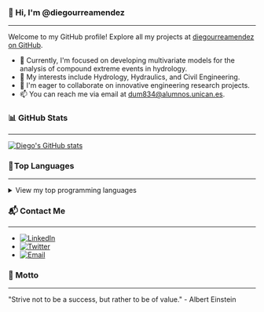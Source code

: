 ### 👋 Hi, I'm @diegourreamendez
***

Welcome to my GitHub profile! Explore all my projects at [diegourreamendez on GitHub](https://github.com/diegourreamendez).

- 🔭 Currently, I'm focused on developing multivariate models for the analysis of compound extreme events in hydrology.
- 👀 My interests include Hydrology, Hydraulics, and Civil Engineering.
- 💞️ I'm eager to collaborate on innovative engineering research projects.
- 📫 You can reach me via email at dum834@alumnos.unican.es.

### 📊 GitHub Stats
***
[![Diego's GitHub stats](https://github-readme-stats.vercel.app/api?username=diegourreamendez&show_icons=true&theme=tokyonight)](https://github.com/diegourreamendez)

### 🚀 Top Languages
***
<details>
<summary>View my top programming languages</summary>

| Rank | Languages |
|-----:|-----------|
|     1| Python    |
|     2| Julia     |
|     3| R         |

</details>

### 📬 Contact Me
***
- [![LinkedIn](https://img.shields.io/badge/LinkedIn-Connect-blue)](https://www.linkedin.com/in/diegourreamendez/)
- [![Twitter](https://img.shields.io/badge/Twitter-Follow-blue)](https://twitter.com/diegourreamendez)
- [![Email](https://img.shields.io/badge/Email-dum834@alumnos.unican.es-informational)](mailto:dum834@alumnos.unican.es)

### 🌟 Motto
***
"Strive not to be a success, but rather to be of value." - Albert Einstein


